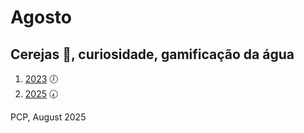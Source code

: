 # Agosto 
## Cerejas &#127826;, curiosidade, gamificação da água

1. [2023]("./2023/index.html") 🕖
2. [2025]("./2025/index.html") 🕢


PCP, August 2025
